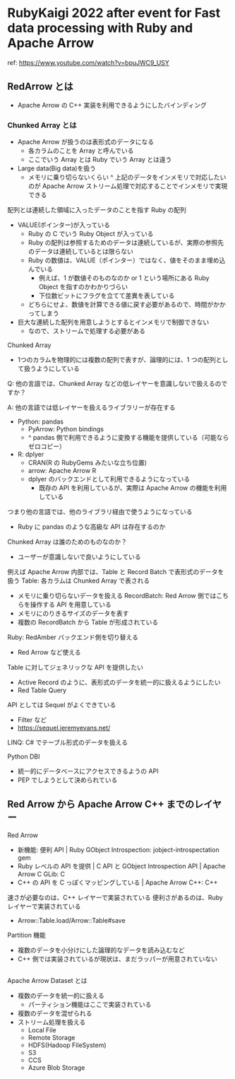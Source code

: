 # RubyKaigi 2022 after event for Fast data processing with Ruby and Apache Arrow

ref: https://www.youtube.com/watch?v=bpuJWC9_USY

## RedArrow とは
- Apache Arrow の C++ 実装を利用できるようにしたバインディング

### Chunked Array とは
- Apache Arrow が扱うのは表形式のデータになる
  - 各カラムのことを Array と呼んでいる
  - ここでいう Array とは Ruby でいう Array とは違う
- Large data(Big data)を扱う
  - メモリに乗り切らないくらい
^ 上記のデータをインメモリで対応したいのが Apache Arrow
ストリーム処理で対応することでインメモリで実現できる

配列とは連続した領域に入ったデータのことを指す
Ruby の配列
- VALUE(ポインター)が入っている
  - Ruby の C でいう Ruby Object が入っている
  - Ruby の配列は参照するためのデータは連続しているが、実際の参照先のデータは連続しているとは限らない
  - Ruby の数値は、VALUE（ポインター）ではなく、値をそのまま埋め込んでいる
    - 例えば、1 が数値そのものなのか or 1 という場所にある Ruby Object を指すのかわかりづらい
    - 下位数ビットにフラグを立てて差異を表している
  - どちらにせよ、数値を計算できる値に戻す必要があるので、時間がかかってしまう
- 巨大な連続した配列を用意しようとするとインメモリで制御できない
  - なので、ストリームで処理する必要がある

Chunked Array
- 1つのカラムを物理的には複数の配列で表すが、論理的には、1 つの配列として扱うようにしている

Q: 他の言語では、Chunked Array などの低レイヤーを意識しないで扱えるのですか？

A: 他の言語では低レイヤーを扱えるライブラリーが存在する
- Python: pandas
  - PyArrow: Python bindings
  - ^ pandas 側で利用できるように変換する機能を提供している（可能ならゼロコピー）
- R: dplyer
  - CRAN(R の RubyGems みたいな立ち位置)
  - arrow: Apache Arrow R
  - dplyer のバックエンドとして利用できるようになっている
    - 既存の API を利用しているが、実際は Apache Arrow の機能を利用している

つまり他の言語では、他のライブラリ経由で使うようになっている

- Ruby に pandas のような高級な API は存在するのか

Chunked Array は誰のためのものなのか？
- ユーザーが意識しないで良いようにしている

例えば
Apache Arrow 内部では、Table と Record Batch で表形式のデータを扱う
Table: 各カラムは Chunked Array で表される
- メモリに乗り切らないデータを扱える
RecordBatch: Red Arrow 側ではこちらを操作する API を用意している
- メモリにのりきるサイズのデータを表す
- 複数の RecordBatch から Table が形成されている

Ruby: RedAmber バックエンド側を切り替える
- Red Arrow など使える

Table に対してジェネリックな API を提供したい
- Active Record のように、表形式のデータを統一的に扱えるようにしたい
- Red Table Query

API としては Sequel がよくできている
- Filter など
- https://sequel.jeremyevans.net/

LINQ: C# でテーブル形式のデータを扱える

Python DBI
- 統一的にデータベースにアクセスできるようの API
- PEP でしようとして決められている

## Red Arrow から Apache Arrow C++ までのレイヤー

Red Arrow
- 新機能: 便利 API
  |
Ruby GObject Introspection: jobject-introspectation gem
- Ruby レベルの API を提供
  |
C API と GObject Introspection API
  |
Apache Arrow C GLib: C
- C++ の API を C っぽくマッピングしている
  |
Apache Arrow C++: C++

速さが必要なのは、C++ レイヤーで実装されている
便利さがあるのは、Ruby レイヤーで実装されている
- Arrow::Table.load/Arrow::Table#save

Partition 機能
- 複数のデータを小分けにした論理的なデータを読み込むなど
- C++ 側では実装されているが現状は、まだラッパーが用意されていない

## 
Apache Arrow Dataset とは
- 複数のデータを統一的に扱える
  - パーティション機能はここで実装されている
- 複数のデータを混ぜられる
- ストリーム処理を扱える
  - Local File 
  - Remote Storage
  - HDFS(Hadoop FileSystem)
  - S3
  - CCS
  - Azure Blob Storage
